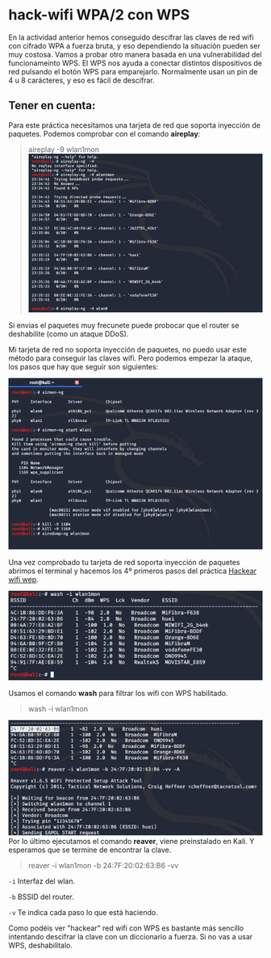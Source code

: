 # hack-wifi WPA/2 con WPS

En la actividad anterior hemos conseguido descifrar las claves de red wifi con cifrado WPA a fuerza bruta, y eso dependiendo la situación pueden ser muy costosa. Vamos a probar otro manera basada en una vulnerabilidad del funcionameinto WPS. El WPS nos ayuda a conectar distintos dispositivos de red pulsando el botón WPS para emparejarlo. Normalmente usan un pin de 4 u 8 carácteres, y eso es fácil de descifrar.

## Tener en cuenta:
Para este práctica necesitamos una tarjeta de red que soporta inyección de paquetes. Podemos comprobar con el comando **aireplay**:
>aireplay -9 wlan1mon
![refresca la página para cargar el imágen](imagen/wps4.png)

Si envias el paquetes muy frecunete puede probocar que el router se deshabilite (como un ataque DDoS).


Mi tarjeta de red no soporta inyección de paquetes, no puedo usar este método para conseguir las claves wifi. Pero podemos empezar la ataque, los pasos que hay que seguir son siguientes:

![refresca la página para cargar el imágen](imagen/wps1.png)

Una vez comprobado tu tarjeta de red soporta inyección de paquetes abrimos el terminal y hacemos los 4º primeros pasos del práctica [Hackear wifi wep](https://nswhuei.github.io/hack-wifi/ActividadRQ3.1).


![refresca la página para cargar el imágen](imagen/wps2.png)

Usamos el comando **wash** para filtrar los wifi con WPS habilitado. 
>wash -i wlan1mon

![refresca la página para cargar el imágen](imagen/wps3.png)
Por lo último ejecutamos el comando **reaver**, viene preinstalado en Kali. Y esperamos que se termine de encontrar la clave.

>reaver -i wlan1mon -b 24:7F:20:02:63:B6 -vv

```-i``` Interfaz del wlan.

```-b``` BSSID del router.

```-v``` Te indica cada paso lo que está haciendo.

Como podéis ver "hackear" red wifi con WPS es bastante más sencillo intentando descifrar la clave con un diccionario a fuerza. Si no vas a usar WPS, deshabilitalo.
